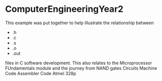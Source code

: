 # ComputerEngineeringYear2
This example was put together to help illustrate the relationship between 
* .h
* .c
* .s
* .o
* .out 


files in C software development.
This also relates to the Microprocessor FUndamentals module and the journey from
NAND gates
Circuits
Machine Code
Assembler Code
Atmel 328p
